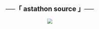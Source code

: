 <h2 align="center">
    ──「 astathon source 」──
</h2>

<p align="center">
  <img src="https://telegra.ph/file/e7b257d698c64fbe8f34b.jpg">
</p>

